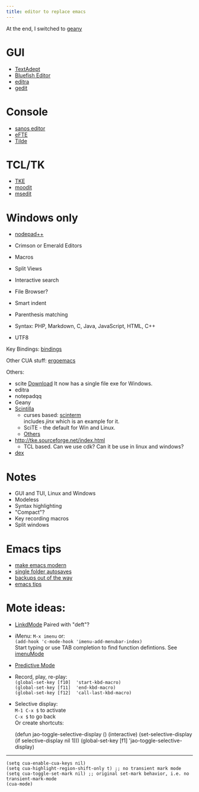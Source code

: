 ```yaml
---
title: editor to replace emacs
---
```


At the end, I switched to [geany](http://www.geany.org/)

# GUI

- [TextAdept](https://foicica.com/textadept/)
- [Bluefish Editor](http://bluefish.openoffice.nl/index.html)
- [editra](http://editra.org/)
- [gedit](https://wiki.gnome.org/Apps/Gedit)

# Console

- [sanos editor](http://www.jbox.dk/sanos/editor.htm)
- [eFTE](https://github.com/lanurmi/efte)
- [Tilde](http://os.ghalkes.nl/tilde/)

# TCL/TK

- [TKE](http://tke.sourceforge.net/)
- [moodit](http://mooedit.sourceforge.net/)
- [msedit](https://sites.google.com/site/msedit/home)


# Windows only

- [nodepad++](https://notepad-plus-plus.org/)
- Crimson or Emerald Editors


- Macros
- Split Views
- Interactive search
- File Browser?
- Smart indent
- Parenthesis matching
- Syntax: PHP, Markdown, C, Java, JavaScript, HTML, C++
- UTF8

Key Bindings: [bindings](http://zzyxx.wikidot.com/key-bindings)

Other CUA stuff: [ergoemacs](https://ergoemacs.github.io/cua-conflict.html)

Others:

- scite [Download](http://www.scintilla.org/SciTEDownload.html)
  It now has a single file exe for Windows.
- editra
- notepadqq
- Geany
- [Scintilla](http://www.scintilla.org/SciTE.html)
   - curses based: [scinterm](http://foicica.com/scinterm/)  
      includes *jinx* which is an example for it.
   - SciTE - the default for Win and Linux.
   - [Others](http://www.scintilla.org/ScintillaRelated.html)
- http://tke.sourceforge.net/index.html
  - TCL based.  Can we use cdk?  Can it be use in linux and windows?
 - [dex](https://github.com/tihirvon/dex)


# Notes

- GUI and TUI, Linux and Windows
- Modeless
- Syntax highlighting
- "Compact"?
- Key recording macros
- Split windows

# Emacs tips

* [make emacs modern](http://ergoemacs.org/emacs/emacs_make_modern.html)
* [single folder autosaves](http://superuser.com/questions/122119/locate-all-emacs-autosaves-and-backups-in-one-folder)
* [backups out of the way](http://emacsredux.com/blog/2013/05/09/keep-backup-and-auto-save-files-out-of-the-way/)
* [emacs tips](http://xenon.stanford.edu/~manku/emacs.html)

# Mote ideas:

* [LinkdMode](http://www.emacswiki.org/emacs/LinkdMode) Paired with "deft"?
* iMenu: `M-x imenu` or:  
  `(add-hook 'c-mode-hook 'imenu-add-menubar-index)`  
  Start typing or use TAB completion to find function defintions.
  See [imenuMode](http://www.emacswiki.org/cgi-bin/wiki/ImenuMode)
* [Predictive Mode](http://www.emacswiki.org/emacs/PredictiveMode)
* Record, play, re-play:  
  `(global-set-key [f10]  'start-kbd-macro)`  
  `(global-set-key [f11]  'end-kbd-macro)`  
  `(global-set-key [f12]  'call-last-kbd-macro)`
* Selective display:  
  `M-1 C-x $` to activate  
  `C-x $` to go back  
  Or create shortcuts:

    (defun jao-toggle-selective-display ()
        (interactive)
        (set-selective-display (if selective-display nil 1)))
    (global-set-key [f1] 'jao-toggle-selective-display)

* * *

    (setq cua-enable-cua-keys nil)
    (setq cua-highlight-region-shift-only t) ;; no transient mark mode
    (setq cua-toggle-set-mark nil) ;; original set-mark behavior, i.e. no transient-mark-mode
    (cua-mode)
